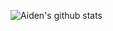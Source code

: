 ![Aiden's github stats](https://github-readme-stats.vercel.app/api?username=aidenybai&count_private=true&show_icons=true&bg_color=30,e96443,904e95&title_color=fff&text_color=fff)

